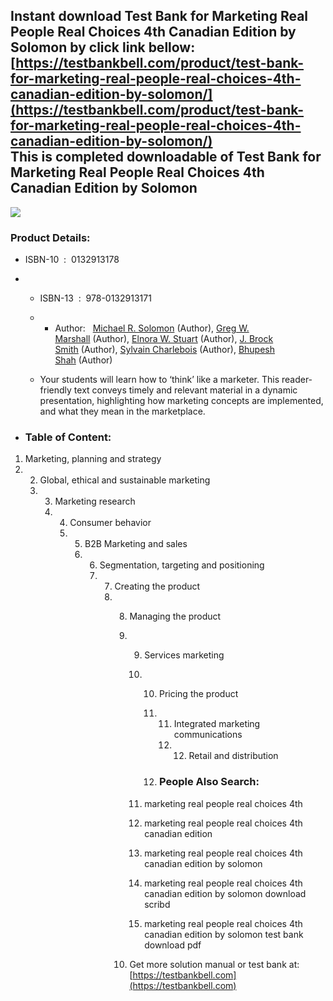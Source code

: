 Instant download **Test Bank for Marketing Real People Real Choices 4th Canadian Edition by Solomon** by click link bellow:  
[https://testbankbell.com/product/test-bank-for-marketing-real-people-real-choices-4th-canadian-edition-by-solomon/](https://testbankbell.com/product/test-bank-for-marketing-real-people-real-choices-4th-canadian-edition-by-solomon/)  
This is completed downloadable of Test Bank for Marketing Real People Real Choices 4th Canadian Edition by Solomon
------------------------------------------------------------------------------------------------------------------


![](https://testbankbell.com/wp-content/uploads/2023/05/0132913178.jpg)
### Product Details:


* ISBN-10 ‏ : ‎ 0132913178
* * ISBN-13 ‏ : ‎ 978-0132913171
  * * Author:   [Michael R. Solomon](https://www.amazon.com/s/ref=dp_byline_sr_book_1?ie=UTF8&field-author=Michael+R.+Solomon&text=Michael+R.+Solomon&sort=relevancerank&search-alias=books) (Author), [Greg W. Marshall](https://www.amazon.com/s/ref=dp_byline_sr_book_2?ie=UTF8&field-author=Greg+W.+Marshall&text=Greg+W.+Marshall&sort=relevancerank&search-alias=books) (Author), [Elnora W. Stuart](https://www.amazon.com/s/ref=dp_byline_sr_book_3?ie=UTF8&field-author=Elnora+W.+Stuart&text=Elnora+W.+Stuart&sort=relevancerank&search-alias=books) (Author), [J. Brock Smith](https://www.amazon.com/s/ref=dp_byline_sr_book_4?ie=UTF8&field-author=J.+Brock+Smith&text=J.+Brock+Smith&sort=relevancerank&search-alias=books) (Author), [Sylvain Charlebois](https://www.amazon.com/s/ref=dp_byline_sr_book_5?ie=UTF8&field-author=Sylvain+Charlebois&text=Sylvain+Charlebois&sort=relevancerank&search-alias=books) (Author), [Bhupesh Shah](https://www.amazon.com/s/ref=dp_byline_sr_book_6?ie=UTF8&field-author=Bhupesh+Shah&text=Bhupesh+Shah&sort=relevancerank&search-alias=books) (Author)
   
  * Your students will learn how to ‘think’ like a marketer. This reader-friendly text conveys timely and relevant material in a dynamic presentation, highlighting how marketing concepts are implemented, and what they mean in the marketplace.
 
* ### Table of Content:

1. Marketing, planning and strategy
2. 2. Global, ethical and sustainable marketing
   3. 3. Marketing research
      4. 4. Consumer behavior
         5. 5. B2B Marketing and sales
            6. 6. Segmentation, targeting and positioning
               7. 7. Creating the product
                  8. 8. Managing the product
                     9. 9. Services marketing
                        10. 10. Pricing the product
                            11. 11. Integrated marketing communications
                                12. 12. Retail and distribution
                                   
                            12. ### People Also Search:
                           
                        11. marketing real people real choices 4th
                       
                        12. marketing real people real choices 4th canadian edition
                       
                        13. marketing real people real choices 4th canadian edition by solomon
                       
                        14. marketing real people real choices 4th canadian edition by solomon download scribd
                       
                        15. marketing real people real choices 4th canadian edition by solomon test bank download pdf
                       
                     10.  Get more solution manual or test bank at: [https://testbankbell.com](https://testbankbell.com)
